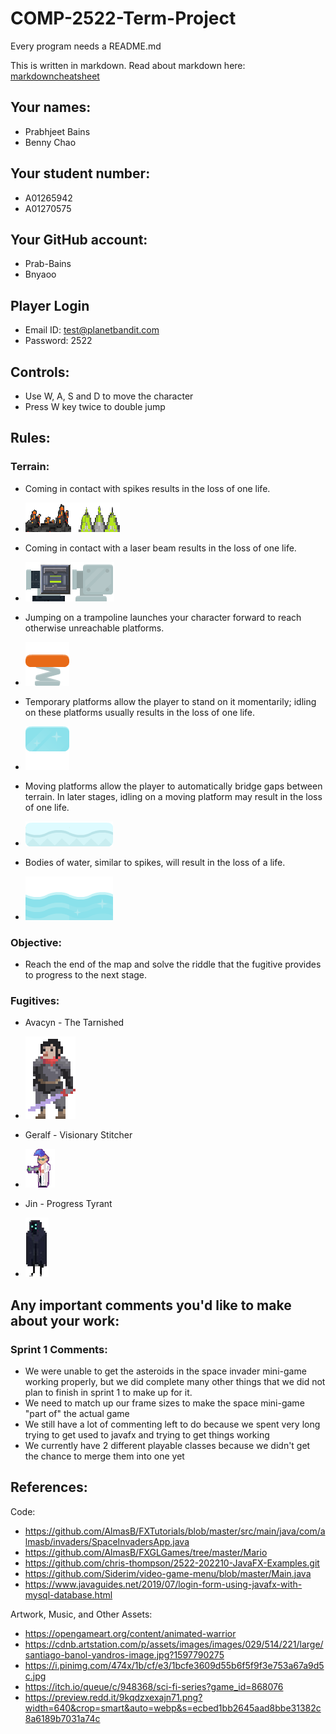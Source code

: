 # COMP-2522-Term-Project

Every program needs a README.md

This is written in markdown. Read about markdown here: [markdowncheatsheet](https://www.markdownguide.org/cheat-sheet/)

## Your names:
- Prabhjeet Bains
- Benny Chao

## Your student number:
- A01265942
- A01270575

## Your GitHub account:
- Prab-Bains
- Bnyaoo

## Player Login ##
- Email ID: test@planetbandit.com
- Password: 2522

## Controls:
- Use W, A, S and D to move the character
- Press W key twice to double jump

## Rules:
### Terrain: ###
- Coming in contact with spikes results in the loss of one life.
- ![image info](./resources/assets/textures/spikes.png)


- Coming in contact with a laser beam results in the loss of one life.
- ![image info](./resources/assets/textures/lasers.png)


- Jumping on a trampoline launches your character forward to reach otherwise unreachable platforms.
- ![image info](./resources/assets/textures/springboardUp.png)


- Temporary platforms allow the player to stand on it momentarily; idling on these platforms usually results in the 
  loss of one life.


- ![image info](./resources/assets/textures/ice/iceBlock.png)


- Moving platforms allow the player to automatically bridge gaps between terrain. In later stages, idling on a 
  moving platform may result in the loss of one life.


- ![image info](./resources/assets/textures/ice/tundra_140x40.png)


- Bodies of water, similar to spikes, will result in the loss of a life.

- ![image info](./resources/assets/textures/ice/iceWater.png)

### Objective: ###

- Reach the end of the map and solve the riddle that the fugitive provides to progress to the next stage.

### Fugitives: ###

- Avacyn - The Tarnished
- ![image info](./resources/assets/textures/bosses/Avacyn.png)


- Geralf - Visionary Stitcher
- ![image info](./resources/assets/textures/bosses/Geralf.png)


- Jin - Progress Tyrant
- ![image info](./resources/assets/textures/bosses/Jin.png)

## Any important comments you'd like to make about your work:
### Sprint 1 Comments:
- We were unable to get the asteroids in the space invader mini-game working properly, but we did complete many other
things that we did not plan to finish in sprint 1 to make up for it.
- We need to match up our frame sizes to make the space mini-game "part of" the actual game
- We still have a lot of commenting left to do because we spent very long trying to get used to javafx and trying to 
get things working
- We currently have 2 different playable classes because we didn't get the chance to merge them into one yet


## References:
Code:
- https://github.com/AlmasB/FXTutorials/blob/master/src/main/java/com/almasb/invaders/SpaceInvadersApp.java
- https://github.com/AlmasB/FXGLGames/tree/master/Mario
- https://github.com/chris-thompson/2522-202210-JavaFX-Examples.git
- https://github.com/Siderim/video-game-menu/blob/master/Main.java
- https://www.javaguides.net/2019/07/login-form-using-javafx-with-mysql-database.html

Artwork, Music, and Other Assets:
- https://opengameart.org/content/animated-warrior
- https://cdnb.artstation.com/p/assets/images/images/029/514/221/large/santiago-banol-yandros-image.jpg?1597790275
- https://i.pinimg.com/474x/1b/cf/e3/1bcfe3609d55b6f5f9f3e753a67a9d5c.jpg
- https://itch.io/queue/c/948368/sci-fi-series?game_id=868076
- https://preview.redd.it/9kqdzxexajn71.png?width=640&crop=smart&auto=webp&s=ecbed1bb2645aad8bbe31382c8a6189b7031a74c